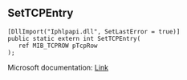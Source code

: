 ## SetTCPEntry

```
[DllImport("Iphlpapi.dll", SetLastError = true)]
public static extern int SetTCPEntry(
   ref MIB_TCPROW pTcpRow
);
```

Microsoft documentation: [Link](https://docs.microsoft.com/en-us/windows/win32/api/iphlpapi/nf-iphlpapi-settcpentry)
